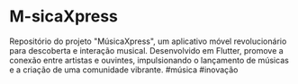 # M-sicaXpress
Repositório do projeto "MúsicaXpress", um aplicativo móvel revolucionário para descoberta e interação musical. Desenvolvido em Flutter, promove a conexão entre artistas e ouvintes, impulsionando o lançamento de músicas e a criação de uma comunidade vibrante. #música #inovação
